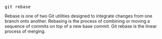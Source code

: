 <pre>git rebase <base> </pre>
Rebase is one of two Git utilities designed to integrate changes from one branch onto another. 
Rebasing is the process of combining or moving a sequence of commits on top of a new base commit. 
Git rebase is the linear process of merging.
